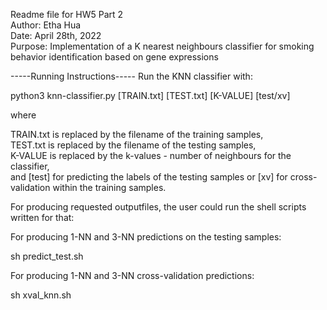 Readme file for HW5 Part 2  
Author: Etha Hua  
Date: April 28th, 2022  
Purpose: Implementation of a K nearest neighbours classifier 
for smoking behavior identification based on gene expressions

-----Running Instructions-----
Run the KNN classifier with:  
  
python3 knn-classifier.py [TRAIN.txt] [TEST.txt] [K-VALUE] [test/xv]  
  
where   
  
TRAIN.txt is replaced by the filename of the training samples,  
TEST.txt is replaced by the filename of the testing samples,  
K-VALUE is replaced by the k-values - number of neighbours for the classifier,  
and [test] for predicting the labels of the testing samples or 
[xv] for cross-validation within the training samples.

For producing requested outputfiles, the user could run the 
shell scripts written for that:
  
For producing 1-NN and 3-NN predictions on the testing samples:

sh predict_test.sh
  
For producing 1-NN and 3-NN cross-validation predictions:

sh xval_knn.sh
